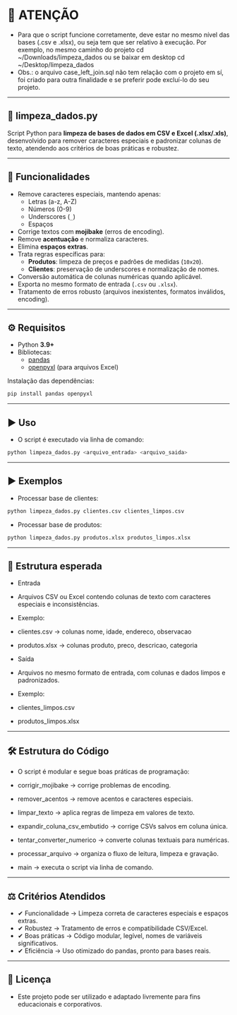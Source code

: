# 📢 ATENÇÃO

- Para que o script funcione corretamente, deve estar no mesmo nível das bases (.csv e .xlsx), ou seja tem que ser relativo à execução. Por exemplo, no mesmo caminho do projeto cd ~/Downloads/limpeza_dados ou se baixar em desktop cd ~/Desktop/limpeza_dados
- Obs.: o arquivo case_left_join.sql não tem relação com o projeto em sí, foi criado para outra finalidade e se preferir pode excluí-lo do seu projeto.

---

## 🧹 limpeza_dados.py

Script Python para **limpeza de bases de dados em CSV e Excel (.xlsx/.xls)**, desenvolvido para remover caracteres especiais e padronizar colunas de texto, atendendo aos critérios de boas práticas e robustez.

---

## 📌 Funcionalidades

- Remove caracteres especiais, mantendo apenas:
  - Letras (a-z, A-Z)
  - Números (0-9)
  - Underscores (`_`)
  - Espaços
- Corrige textos com **mojibake** (erros de encoding).
- Remove **acentuação** e normaliza caracteres.
- Elimina **espaços extras**.
- Trata regras específicas para:
  - **Produtos**: limpeza de preços e padrões de medidas (`10x20`).
  - **Clientes**: preservação de underscores e normalização de nomes.
- Conversão automática de colunas numéricas quando aplicável.
- Exporta no mesmo formato de entrada (`.csv` ou `.xlsx`).
- Tratamento de erros robusto (arquivos inexistentes, formatos inválidos, encoding).

---

## ⚙️ Requisitos

- Python **3.9+**
- Bibliotecas:
  - [pandas](https://pandas.pydata.org/)
  - [openpyxl](https://openpyxl.readthedocs.io/) (para arquivos Excel)

Instalação das dependências:

```bash
pip install pandas openpyxl
```

---

## ▶️ Uso

- O script é executado via linha de comando:

```bash
python limpeza_dados.py <arquivo_entrada> <arquivo_saida>

```

---

## ▶️ Exemplos

- Processar base de clientes:

```bash
python limpeza_dados.py clientes.csv clientes_limpos.csv

```

- Processar base de produtos:

```bash
python limpeza_dados.py produtos.xlsx produtos_limpos.xlsx

```

---

## 📂 Estrutura esperada

- Entrada

- Arquivos CSV ou Excel contendo colunas de texto com caracteres especiais e inconsistências.

- Exemplo:

- clientes.csv → colunas nome, idade, endereco, observacao

- produtos.xlsx → colunas produto, preco, descricao, categoria

- Saída

- Arquivos no mesmo formato de entrada, com colunas e dados limpos e padronizados.

- Exemplo:

- clientes_limpos.csv

- produtos_limpos.xlsx

---

## 🛠️ Estrutura do Código

- O script é modular e segue boas práticas de programação:

- corrigir_mojibake → corrige problemas de encoding.

- remover_acentos → remove acentos e caracteres especiais.

- limpar_texto → aplica regras de limpeza em valores de texto.

- expandir_coluna_csv_embutido → corrige CSVs salvos em coluna única.

- tentar_converter_numerico → converte colunas textuais para numéricas.

- processar_arquivo → organiza o fluxo de leitura, limpeza e gravação.

- main → executa o script via linha de comando.

---

## ⚖️ Critérios Atendidos

- ✔ Funcionalidade → Limpeza correta de caracteres especiais e espaços extras.
- ✔ Robustez → Tratamento de erros e compatibilidade CSV/Excel.
- ✔ Boas práticas → Código modular, legível, nomes de variáveis significativos.
- ✔ Eficiência → Uso otimizado do pandas, pronto para bases reais.

---

## 📜 Licença

- Este projeto pode ser utilizado e adaptado livremente para fins educacionais e corporativos.
